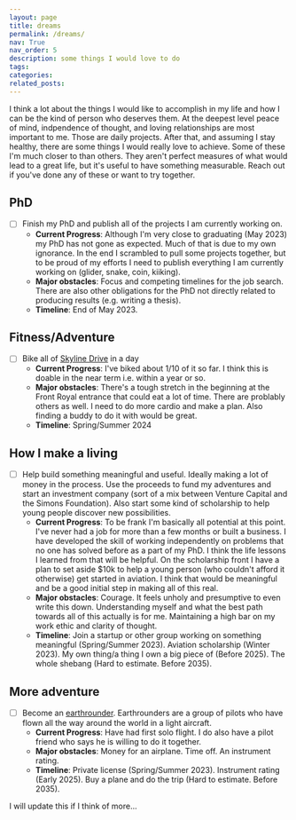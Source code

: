 ```yaml
---
layout: page
title: dreams
permalink: /dreams/
nav: True
nav_order: 5
description: some things I would love to do
tags: 
categories: 
related_posts: 
---
```


I think a lot about the things I would like to accomplish in my life and how I can be the kind
of person who deserves them. At the deepest level peace of mind, indpendence of thought, 
and loving relationships are most important to me. Those are daily projects. After that, and assuming I stay healthy, 
there are some things I would really love to achieve. Some of these I'm much closer to than others. They aren't 
perfect measures of what would lead to a great life, but it's useful to have something measurable. Reach out
if you've done any of these or want to try together.


## PhD
- [ ] Finish my PhD and publish all of the projects I am currently working on. 
    - **Current Progress**: Although I'm very close to graduating (May 2023) my PhD has not gone as expected. Much of that is
    due to my own ignorance. In the end I scrambled to pull some projects together, but to be proud of my efforts I need 
    to publish everything I am currently working on (glider, snake, coin, kiiking).
    - **Major obstacles**: Focus and competing timelines for the job search. There are also other obligations for the PhD not directly
    related to producing results (e.g. writing a thesis).
    - **Timeline**: End of May 2023.

## Fitness/Adventure
- [ ] Bike all of [Skyline Drive](https://www.nps.gov/shen/planyourvisit/driving-skyline-drive.htm) in a day
    - **Current Progress**: I've biked about 1/10 of it so far. I think this is doable in the near term i.e. within a year or so.
    - **Major obstacles**: There's a tough stretch in the beginning at the Front Royal entrance that could eat a lot of time. There
    are problably others as well. I need to do more cardio and make a plan. Also finding a buddy to do it with would be great.
    - **Timeline**: Spring/Summer 2024

## How I make a living
- [ ] Help build something meaningful and useful. Ideally making a lot of money in the process. Use the proceeds to fund
my adventures and start an investment company (sort of a mix between Venture Capital and the Simons Foundation). Also start some kind
of scholarship to help young people discover new possibilities.  
    - **Current Progress**: To be frank I'm basically all potential at this point. I've never had a job for more than a few months or 
    built a business. I have developed the skill of working independently on problems that no one has solved before as a part of my PhD.
    I think the life lessons I learned from that will be helpful. On the scholarship front I have a plan to set aside $10k 
    to help a young person (who couldn't afford it otherwise) get started in aviation. I think that would be meaningful and be a good 
    initial step in making all of this real.
    - **Major obstacles**: Courage. It feels unholy and presumptive to even write this down. Understanding myself and what the best path towards 
    all of this actually is for me. Maintaining a high bar on my work ethic and clarity of thought.
    - **Timeline**: Join a startup or other group working on something meaningful (Spring/Summer 2023). Aviation scholarship (Winter 2023). 
    My own thing/a thing I own a big piece of (Before 2025). The whole shebang (Hard to estimate. Before 2035).

## More adventure
- [ ] Become an [earthrounder](https://www.earthrounders.com/are_you_one.php). Earthrounders are a group of
pilots who have flown all the way around the world in a light aircraft.
    - **Current Progress**: Have had first solo flight. I do also have a pilot friend who says he
    is willing to do it together.
    - **Major obstacles**: Money for an airplane. Time off. An instrument rating.
    - **Timeline**: Private license (Spring/Summer 2023). Instrument rating (Early 2025). Buy a plane and do the trip (Hard to estimate. Before 2035).

I will update this if I think of more...
